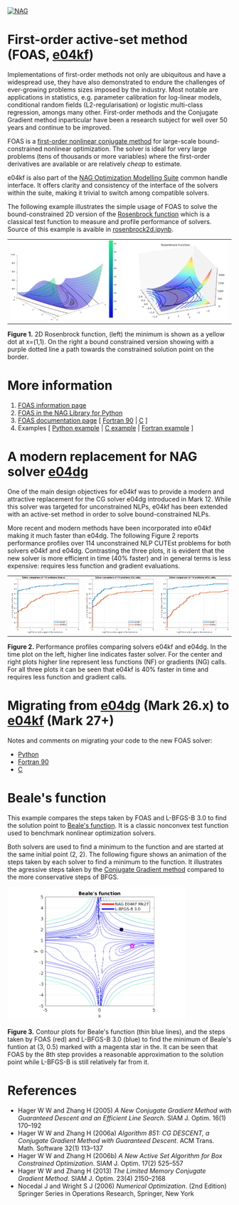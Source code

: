 [![NAG](https://raw.githubusercontent.com/talassio/NAGPythonExamples/master/nag_logo.png)](https://www.nag.co.uk)

# First-order active-set method (FOAS, [e04kf](https://www.nag.co.uk/numeric/nl/nagdoc_latest/flhtml/e04/e04kff.html))

Implementations of first-order methods not only are ubiquitous and have a widespread use, they have also demonstrated to endure the challenges of ever-growing problems sizes imposed by the industry. Most notable are applications in statistics, e.g. parameter calibration for log-linear models, conditional random fields (L2-regularisation) or logistic multi-class regression, amongs many other. First-order methods and the Conjugate Gradient method inparticular have been a research subject for well over 50 years and continue to be improved.

FOAS is a [first-order nonlinear conjugate method](https://en.wikipedia.org/wiki/Nonlinear_conjugate_gradient_method) for large-scale bound-constrained nonlinear optimization. The solver is ideal for very large problems (tens of thousands or more variables) where the first-order derivatives are available or are relatively _cheap_ to estimate.

e04kf is also part of the [NAG Optimization Modelling Suite](https://www.nag.co.uk/numeric/nl/nagdoc_latest/flhtml/e04/e04intro.html#optsuite) common handle interface. It offers clarity and consistency of the interface of the solvers within the suite, making it trivial to switch among compatible solvers.

The following example illustrates the simple usage of FOAS to solve the bound-constrained 2D version of the [Rosenbrock function](https://en.wikipedia.org/wiki/Rosenbrock_function) which is a classical test function to measure and profile performance of solvers. Source of this example is avaible in [rosenbrock2d.ipynb](rosenbrock2d.ipynb).

<table><tr>
<td><img src="./images/Rosenbrock2dw.png" width="412px" alt="2D Rosenbrock example"/></td>
 <td><img src="./images/handle_solve_bounds_foas_ex.png" width="412px" alt="2D Rosenbrock with bounds"/></td>
</tr></table>

**Figure 1.** 2D Rosenbrock function, (left) the minimum is shown as a yellow dot at x=(1,1). On the right a bound constrained version showing with a purple dotted line a path towards the constrained solution point on the border.

# More information 
 1. [FOAS information page](https://www.nag.com/content/limited-memory-nonlinear-conjugate-gradient-solver)
 2. [FOAS in the NAG Library for Python](https://www.nag.co.uk/numeric/py/nagdoc_latest/naginterfaces.library.opt.html#naginterfaces.library.opt.handle_solve_bounds_foas)
 3. [FOAS documentation page](https://www.nag.co.uk/numeric/nl/nagdoc_latest/clhtml/e04/e04kfc.html) [ [Fortran 90](https://www.nag.co.uk/numeric/nl/nagdoc_latest/flhtml/e04/e04kff.html) | [C](https://www.nag.co.uk/numeric/nl/nagdoc_latest/clhtml/e04/e04kfc.html)  ]
 4. Examples [ [Python example](https://www.nag.co.uk/numeric/py/nagdoc_latest/naginterfaces.library.opt.html#naginterfaces.library.examples.opt.handle_solve_bounds_foas_ex.main) | [C example](https://www.nag.co.uk/numeric/nl/nagdoc_latest/clhtml/e04/e04kfc.html#example) | [Fortran example](https://www.nag.co.uk/numeric/nl/nagdoc_latest/flhtml/e04/e04kff.html#example) ]

# A modern replacement for NAG solver [e04dg](https://www.nag.co.uk/numeric/nl/nagdoc_latest/flhtml/e04/e04dgf.html)
One of the main design objectives for e04kf was to provide a modern and attractive replacement for the CG solver e04dg introduced in Mark 12. While this solver was targeted for unconstrained NLPs, e04kf has been extended with an active-set method in order to solve bound-constrained NLPs.

More recent and modern methods have been incorporated into e04kf making it much faster than e04dg. The following Figure 2 reports performance profiles over 114 unconstrained NLP CUTEst problems for both solvers e04kf and e04dg. Contrasting the three plots, it is evident that the new solver is more efficient in time (40% faster) and in general terms is less expensive: requires less function and gradient evaluations.

<table><tr>
<td><img src="./images/KF_DG_unconst_tokyo_notriv-NT.png" width="275px" alt="Perf profile e04kf/e04dg time (s)"/></td>
<td><img src="./images/KF_DG_unconst_tokyo_notriv-NF.png" width="275px" alt="Perf profile e04kf/e04dg function evaluations"/></td>
<td><img src="./images/KF_DG_unconst_tokyo_notriv-NG.png" width="275px" alt="Perf profile e04kf/e04dg gradient evaluations"/></td>
</tr></table>

**Figure 2.** Performance profiles comparing solvers e04kf and e04dg. In the time plot on the left, higher line indicates faster solver. For the center and right plots higher line represent less functions (NF) or gradients (NG) calls. For all three plots it can be seen that e04kf is 40% faster in time and requires less function and gradient calls.

# Migrating from [e04dg](https://www.nag.co.uk/numeric/nl/nagdoc_latest/flhtml/e04/e04dgf.html) (Mark 26.x) to [e04kf](https://www.nag.co.uk/numeric/nl/nagdoc_latest/flhtml/e04/e04kff.html) (Mark 27+)

Notes and comments on migrating your code to the new FOAS solver:

 * [Python](migration/migration_e04dg_e04kf.ipynb)
 * [Fortran 90](https://www.nag.com/numeric/nl/nagdoc_latest/flhtml/genint/replace.html#e04dgf)
 * [C](https://www.nag.com/numeric/nl/nagdoc_latest/clhtml/genint/replace.html#e04dgc)

# Beale's function
This example compares the steps taken by FOAS and L-BFGS-B 3.0 to find the solution point to [Beale's function](https://en.wikipedia.org/wiki/Test_functions_for_optimization). It is a classic nonconvex test function used to benchmark nonlinear optimization solvers.

Both solvers are used to find a minimum to the function and are started at the same initial point (2, 2). The following figure shows an animation of the steps taken by each solver to find a minimum to the function. 
It illustrates the agressive steps taken by the [Conjugate Gradient method](https://en.wikipedia.org/wiki/Conjugate_gradient_method) compared to the more conservative steps of BFGS.

<img src="./images/animated.gif" width="400px" alt="Beale function solved using e04kf and L-BFGS-B"/>

**Figure 3.** Contour plots for Beale's function (thin blue lines), and the steps taken by FOAS (red) and L-BFGS-B 3.0 (blue) to find the minimum of Beale's funtion at (3, 0.5) marked with a magenta star in the. It can be seen that FOAS by the 8th step provides a reasonable approximation to the solution point while L-BFGS-B is still relatively far from it. 

# References

 * Hager W W and Zhang H (2005) _A New Conjugate Gradient Method with Guaranteed Descent and an Efficient Line Search_. SIAM J. Optim. 16(1) 170–192
 * Hager W W and Zhang H (2006a) _Algorithm 851: CG DESCENT, a Conjugate Gradient Method with Guaranteed Descent_. ACM Trans. Math. Software 32(1) 113–137
 * Hager W W and Zhang H (2006b) _A New Active Set Algorithm for Box Constrained Optimization_. SIAM J. Optim. 17(2) 525–557
 * Hager W W and Zhang H (2013) _The Limited Memory Conjugate Gradient Method_. SIAM J. Optim. 23(4) 2150–2168
 * Nocedal J and Wright S J (2006) _Numerical Optimization_. (2nd Edition) Springer Series in Operations Research, Springer, New York 

<!-- foot banner for commercial material -->


